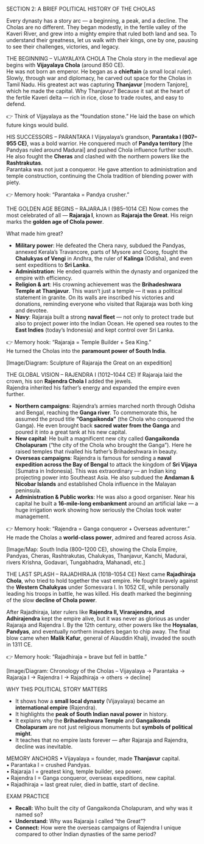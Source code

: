SECTION 2: A BRIEF POLITICAL HISTORY OF THE CHOLAS

Every dynasty has a story arc — a beginning, a peak, and a decline. The Cholas are no different. They began modestly, in the fertile valley of the Kaveri River, and grew into a mighty empire that ruled both land and sea. To understand their greatness, let us walk with their kings, one by one, pausing to see their challenges, victories, and legacy.

THE BEGINNING – VIJAYALAYA CHOLA
The Chola story in the medieval age begins with **Vijayalaya Chola** (around 850 CE).  
He was not born an emperor. He began as a **chieftain** (a small local ruler). Slowly, through war and diplomacy, he carved out space for the Cholas in Tamil Nadu. His greatest act was capturing **Thanjavur** [modern Tanjore], which he made the capital. Why Thanjavur? Because it sat at the heart of the fertile Kaveri delta — rich in rice, close to trade routes, and easy to defend.  

👉 Think of Vijayalaya as the “foundation stone.” He laid the base on which future kings would build.

HIS SUCCESSORS – PARANTAKA I
Vijayalaya’s grandson, **Parantaka I (907–955 CE)**, was a bold warrior. He conquered much of **Pandya territory** [the Pandyas ruled around Madurai] and pushed Chola influence further south. He also fought the **Cheras** and clashed with the northern powers like the **Rashtrakutas**.  
Parantaka was not just a conqueror. He gave attention to administration and temple construction, continuing the Chola tradition of blending power with piety.  

👉 Memory hook: “Parantaka = Pandya crusher.”

THE GOLDEN AGE BEGINS – RAJARAJA I (985–1014 CE)
Now comes the most celebrated of all — **Rajaraja I**, known as **Rajaraja the Great**. His reign marks the **golden age of Chola power**.  

What made him great?  
- **Military power**: He defeated the Chera navy, subdued the Pandyas, annexed Kerala’s Travancore, parts of Mysore and Coorg, fought the **Chalukyas of Vengi** in Andhra, the ruler of **Kalinga** (Odisha), and even sent expeditions to **Sri Lanka**.  
- **Administration**: He ended quarrels within the dynasty and organized the empire with efficiency.  
- **Religion & art**: His crowning achievement was the **Brihadeshwara Temple at Thanjavur**. This wasn’t just a temple — it was a political statement in granite. On its walls are inscribed his victories and donations, reminding everyone who visited that Rajaraja was both king and devotee.  
- **Navy**: Rajaraja built a strong **naval fleet** — not only to protect trade but also to project power into the Indian Ocean. He opened sea routes to the **East Indies** (today’s Indonesia) and kept control over Sri Lanka.  

👉 Memory hook: “Rajaraja = Temple Builder + Sea King.”  
He turned the Cholas into the **paramount power of South India**.

[Image/Diagram: Sculpture of Rajaraja the Great on an expedition]

THE GLOBAL VISION – RAJENDRA I (1012–1044 CE)
If Rajaraja laid the crown, his son **Rajendra Chola I** added the jewels.  
Rajendra inherited his father’s energy and expanded the empire even further.  

- **Northern campaigns**: Rajendra’s armies marched north through Odisha and Bengal, reaching the **Ganga river**. To commemorate this, he assumed the proud title **“Gangaikonda”** (the Chola who conquered the Ganga). He even brought back **sacred water from the Ganga** and poured it into a great tank at his new capital.  
- **New capital**: He built a magnificent new city called **Gangaikonda Cholapuram** (“the city of the Chola who brought the Ganga”). Here he raised temples that rivalled his father’s Brihadeshwara in beauty.  
- **Overseas campaigns**: Rajendra is famous for sending a **naval expedition across the Bay of Bengal** to attack the kingdom of **Sri Vijaya** [Sumatra in Indonesia]. This was extraordinary — an Indian king projecting power into Southeast Asia. He also subdued the **Andaman & Nicobar Islands** and established Chola influence in the Malayan peninsula.  
- **Administration & Public works**: He was also a good organiser. Near his capital he built a **16-mile-long embankment** around an artificial lake — a huge irrigation work showing how seriously the Cholas took water management.  

👉 Memory hook: “Rajendra = Ganga conqueror + Overseas adventurer.”  
He made the Cholas a **world-class power**, admired and feared across Asia.

[Image/Map: South India (800–1200 CE), showing the Chola Empire, Pandyas, Cheras, Rashtrakutas, Chalukyas, Thanjavur, Kanchi, Madurai, rivers Krishna, Godavari, Tungabhadra, Mahanadi, etc.]

THE LAST SPLASH – RAJADHIRAJA (1018–1054 CE)
Next came **Rajadhiraja Chola**, who tried to hold together the vast empire. He fought bravely against the **Western Chalukyas** under Somesvara I. In 1052 CE, while personally leading his troops in battle, he was killed. His death marked the beginning of the slow **decline of Chola power**.  

After Rajadhiraja, later rulers like **Rajendra II, Virarajendra, and Adhirajendra** kept the empire alive, but it was never as glorious as under Rajaraja and Rajendra I. By the 12th century, other powers like the **Hoysalas**, **Pandyas**, and eventually northern invaders began to chip away. The final blow came when **Malik Kafur**, general of Alauddin Khalji, invaded the south in 1311 CE.  

👉 Memory hook: “Rajadhiraja = brave but fell in battle.”

[Image/Diagram: Chronology of the Cholas – Vijayalaya → Parantaka → Rajaraja I → Rajendra I → Rajadhiraja → others → decline]

WHY THIS POLITICAL STORY MATTERS
- It shows how a **small local dynasty** (Vijayalaya) became an **international empire** (Rajendra).  
- It highlights the **peak of South Indian naval power** in history.  
- It explains why the **Brihadeshwara Temple** and **Gangaikonda Cholapuram** are not just religious monuments but **symbols of political might**.  
- It teaches that no empire lasts forever — after Rajaraja and Rajendra, decline was inevitable.

MEMORY ANCHORS
• Vijayalaya = founder, made **Thanjavur** capital.  
• Parantaka I = crushed Pandyas.  
• Rajaraja I = greatest king, temple builder, sea power.  
• Rajendra I = Ganga conqueror, overseas expeditions, new capital.  
• Rajadhiraja = last great ruler, died in battle, start of decline.  

EXAM PRACTICE
- **Recall:** Who built the city of Gangaikonda Cholapuram, and why was it named so?  
- **Understand:** Why was Rajaraja I called “the Great”?  
- **Connect:** How were the overseas campaigns of Rajendra I unique compared to other Indian dynasties of the same period?
